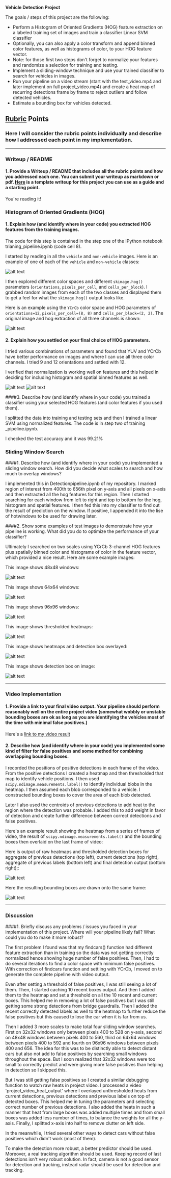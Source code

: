 **Vehicle Detection Project**

The goals / steps of this project are the following:

* Perform a Histogram of Oriented Gradients (HOG) feature extraction on a labeled training set of images and train a classifier Linear SVM classifier
* Optionally, you can also apply a color transform and append binned color features, as well as histograms of color, to your HOG feature vector. 
* Note: for those first two steps don't forget to normalize your features and randomize a selection for training and testing.
* Implement a sliding-window technique and use your trained classifier to search for vehicles in images.
* Run your pipeline on a video stream (start with the test_video.mp4 and later implement on full project_video.mp4) and create a heat map of recurring detections frame by frame to reject outliers and follow detected vehicles.
* Estimate a bounding box for vehicles detected.

[//]: # (Image References)
[image1]: ./examples/car_not_car.png
[image2]: ./output_images/hog1.png
[image3]: ./output_images/features_before_normalization.png
[image4]: ./output_images/normalized_features.png
[image5]: ./output_images/sws1.png
[image6]: ./output_images/sws2.png
[image7]: ./output_images/sws3.png
[image8]: ./output_images/sws4.png
[image9]: ./output_images/sws5.png
[image10]: ./output_images/sws6.png
[image11]: ./output_images/vi1.JPG
[image12]: ./output_images/vi2.JPG
[video1]: ./project_video_output.mp4


## [Rubric](https://review.udacity.com/#!/rubrics/513/view) Points
### Here I will consider the rubric points individually and describe how I addressed each point in my implementation.  

---
### Writeup / README

#### 1. Provide a Writeup / README that includes all the rubric points and how you addressed each one.  You can submit your writeup as markdown or pdf.  [Here](https://github.com/udacity/CarND-Vehicle-Detection/blob/master/writeup_template.md) is a template writeup for this project you can use as a guide and a starting point.  

You're reading it!

### Histogram of Oriented Gradients (HOG)

#### 1. Explain how (and identify where in your code) you extracted HOG features from the training images.

The code for this step is contained in the step one of the IPython notebook trianing_pipeline.ipynb (code cell 8).  

I started by reading in all the `vehicle` and `non-vehicle` images.  Here is an example of one of each of the `vehicle` and `non-vehicle` classes:

![alt text][image1]


I then explored different color spaces and different `skimage.hog()` parameters (`orientations`, `pixels_per_cell`, and `cells_per_block`).  I grabbed random images from each of the two classes and displayed them to get a feel for what the `skimage.hog()` output looks like.

Here is an example using the `YCrCb` color space and HOG parameters of `orientations=12`, `pixels_per_cell=(8, 8)` and `cells_per_block=(2, 2)`. The original image and hog extraction of all three channels is shown:


![alt text][image2]

#### 2. Explain how you settled on your final choice of HOG parameters.

I tried various combinations of parameters and found that YUV and YCrCb have better performance on images and where I can use all three color channels. I tried 9 and 12 orientations and settled with 12.

I verified that normalization is working well on features and this helped in deciding for including histogram and spatial binned features as well.

![alt text][image3]
![alt text][image4]

####3. Describe how (and identify where in your code) you trained a classifier using your selected HOG features (and color features if you used them).

I splitted the data into training and testing sets and then I trained a linear SVM using normalized features. The code is in step two of training _pipeline.ipynb.

I checked the test accuracy and it was 99.21%

### Sliding Window Search

####1. Describe how (and identify where in your code) you implemented a sliding window search.  How did you decide what scales to search and how much to overlap windows?

I implemented this in Detectionpipeline.ipynb of my repository. I marked region of interest from 400th to 656th pixel on y-axis and all pixels on x-axis and then extracted all the hog features for this region. Then I started searching for each window from left to right and top to bottom for the hog, histogram and spatial features. I then fed this into my classifier to find out the result of prediction on the window. If positive, I appended it into the lise of hotwindows to be used for drawing later.

####2. Show some examples of test images to demonstrate how your pipeline is working.  What did you do to optimize the performance of your classifier?

Ultimately I searched on two scales using YCrCb 3-channel HOG features plus spatially binned color and histograms of color in the feature vector, which provided a nice result.  Here are some example images:

This image shows 48x48 windows:

![alt text][image5]

This image shows 64x64 windows:

![alt text][image6]

This image shows 96x96 windows:

![alt text][image7]

This image shows thresholded heatmaps:

![alt text][image8]

This image shows heatmaps and detection box overlayed:

![alt text][image10]

This image shows detection box on image:

![alt text][image9]

---

### Video Implementation

#### 1. Provide a link to your final video output.  Your pipeline should perform reasonably well on the entire project video (somewhat wobbly or unstable bounding boxes are ok as long as you are identifying the vehicles most of the time with minimal false positives.)
Here's a [link to my video result](./project_video_output.mp4)


#### 2. Describe how (and identify where in your code) you implemented some kind of filter for false positives and some method for combining overlapping bounding boxes.

I recorded the positions of positive detections in each frame of the video.  From the positive detections I created a heatmap and then thresholded that map to identify vehicle positions.  I then used `scipy.ndimage.measurements.label()` to identify individual blobs in the heatmap.  I then assumed each blob corresponded to a vehicle.  I constructed bounding boxes to cover the area of each blob detected.

Later I also used the centroids of previous detections to add heat to the region where the detection was probable. I added this to add weight in favor of detection and create further difference between correct detections and false positives.

Here's an example result showing the heatmap from a series of frames of video, the result of `scipy.ndimage.measurements.label()` and the bounding boxes then overlaid on the last frame of video:

Here is output of raw heatmaps and thresholded detection boxes for aggregate of previous detections (top left), current detections (top right), aggregate of previous labels (bottom left) and final detection output (bottom right);:

![alt text][image11]

Here the resulting bounding boxes are drawn onto the same frame:

![alt text][image12]

---

### Discussion

####1. Briefly discuss any problems / issues you faced in your implementation of this project.  Where will your pipeline likely fail?  What could you do to make it more robust?

The first problem I found was that my findcars() function had different feature extraction than in training so the data was not getting correctly normalized hence showing huge number of false positives. Then, I had to do several iterations to find a color space with minimum false positives. With correction of findcars function and settling with YCrCb, I moved on to generate the complete pipeline with video output.

Even after setting a threshold of false positives, I was still seeing a lot of them. Then, I started caching 10 recent boxes output. And then I added them to the heatmap and set a threshold on all the 10 recent and current boxes. This helped me in removing a lot of false positives but I was still getting some strong detections from bridge guardrails. Then I added the recent correctly detected labels as well to the heatmap to further reduce the false positives but this caused to lose the car when it is far from us.

Then I added 3 more scales to make total four sliding window searches. First on 32x32 windows only between pixels 400 to 528 on y-axis, second on 48x48 windows between pixels 400 to 560, third on 64x64 windows between pixels 400 to 592 and fourth on 96x96 windows between pixels 400 and 656. The idea for this was to be distinctly able to detect distant cars but also not add to false positives by searching small windows throughout the space. But I soon realized that 32x32 windows were too small to correctly predict and were giving more false positives than helping in detection so I skipped this.

But I was still getting false positives so I created a similar debugging function to watch raw heats in project video. I processed a video 'project_video_heat_output' where I overlayed unthresholded heats from current detections, previous detections and previous labels on top of detected boxes. This helped me in tuning the parameters and selecting correct number of previous detections. I also added the heats in such a manner that heat from large boxes was added multiple times and from small boxes was added less number of times, to balance the weights for all the y-axis. Finally, I splitted x-axis into half to remove clutter on left side.

In the meanwhile, I tried several other ways to detect cars without false positives which didn't work (most of them).

To make the detection more robust, a better predictor should be used. Moreover, a real tracking algorithm should be used. Keeping record of last detections isn't very robust solution. In fact, camera is not a good sensor for detection and tracking, instead radar should be used for detection and tracking.